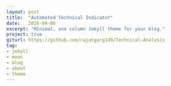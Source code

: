 ```yaml
---
layout: post
title:  "Automated Technical Indicator"
date:   2016-04-06
excerpt: "Minimal, one column Jekyll theme for your blog."
project: true
giturl:	https://github.com/rajatgarg149/Technical-Analysis
tag:
- jekyll 
- moon
- blog
- about
- theme
---
```


